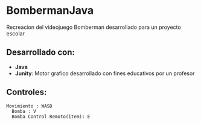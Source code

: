 # BombermanJava
Recreacion del videojuego Bomberman desarrollado para un proyecto escolar

## Desarrollado con:
* **Java**
* **Junity**: Motor grafico desarrollado con fines educativos por un profesor

## Controles:
    Movimiento : WASD
      Bomba : V 
      Bomba Control Remoto(item): E
